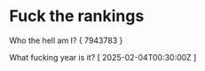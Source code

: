 # Fuck the rankings

Who the hell am I?
{ 7943783 }

What fucking year is it?
[ 2025-02-04T00:30:00Z ]
